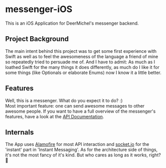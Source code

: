 # messenger-iOS

This is an iOS Application for DeerMichel's messenger backend.

## Project Background

The main intent behind this project was to get some first experience with Swift as well as to feel the
awesomeness of the language a friend of mine so repeatedly tried to persuade me of. And I have to admit:
As much as I loathed Swift for the many things it does differently, as much do I like it for some things
(like Optionals or elaborate Enums) now I know it a little better.

## Features

Well, this is a messenger. What do you expect it to do? :)  
Most important feature: one can send awesome messages to other awesome people. If you want to have a full overview of
the messenger's features, have a look at the [API Documentation](https://github.com/DeerMichel/messenger).

## Internals

The App uses [Alamofire](https://github.com/Alamofire/Alamofire) for most API interaction and
[socket.io](https://socket.io) for the 'instant' part in 'Instant Messaging'. As for the architecture side of things, 
it's not the most fancy of it's kind. But who cares as long as it works, right? 😬
